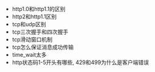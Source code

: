 - http1.0和http1.1的区别  
- http2和http1.1区别  
- tcp和udp区别  
- tcp三次握手和四次握手  
- tcp滑动窗口机制  
- tcp怎么保证消息成功传输  
- time_wait太多
- http状态码1-5开头有哪些, 429和499为什么是客户端错误